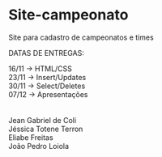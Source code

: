 # Site-campeonato
Site para cadastro de campeonatos e times 

DATAS DE ENTREGAS: </br>

16/11 -> HTML/CSS </br> 
23/11 -> Insert/Updates </br>
30/11 -> Select/Deletes </br>
07/12 -> Apresentações </br>
</br>
</br>
Jean Gabriel de Coli
</br>
Jéssica Totene Terron</br>
Eliabe Freitas</br>
João Pedro Loiola</br>
